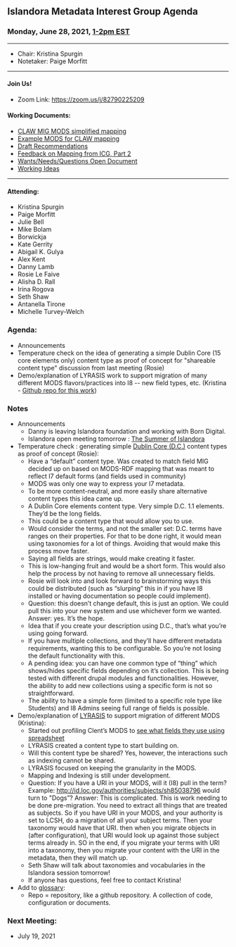 ## Islandora Metadata Interest Group Agenda
### Monday, June 28, 2021, [1-2pm EST](http://www.thetimezoneconverter.com/?t=1%20pm&tz=Toronto&)

---
* Chair: Kristina Spurgin
* Notetaker: Paige Morfitt
---

#### Join Us!
* Zoom Link: https://zoom.us/j/82790225209

#### Working Documents:
* [CLAW MIG MODS simplified mapping](https://docs.google.com/spreadsheets/d/18u2qFJ014IIxlVpM3JXfDEFccwBZcoFsjbBGpvL0jJI/edit#gid=0)
* [Example MODS for CLAW mapping](https://docs.google.com/spreadsheets/d/1C2Xie7HUDSgRT5v4ldoJvlNdoXz2GHAPvL3PE3TOKW8/edit#gid=1829081124)
* [Draft Recommendations](https://docs.google.com/document/d/15qSO9YcALtYSqd6CUuGx0t8FwUJ5pPwVPz0PA5rU898/edit#heading=h.f9r6knw0rjvu)
* [Feedback on Mapping from ICG, Part 2](https://docs.google.com/document/d/11OpqMMCXM1TFXgsr4yyTQ_cH9DabnD31p7JnuTRQl28/edit?invite=CMWvruEI&ts=5e66437f)
* [Wants/Needs/Questions Open Document](https://docs.google.com/document/d/12Kpb6826TNPzzMuyPS0sESa9TLnmljQmeioWbaPeEdA/edit)
* [Working Ideas](https://github.com/islandora-interest-groups/Islandora-Metadata-Interest-Group/blob/main/working_docs/ideas_and_topics.md)

---

#### Attending:
* Kristina Spurgin
* Paige Morfitt
* Julie Bell
* Mike Bolam
* Borwickja
* Kate Gerrity
* Abigail K. Gulya
* Alex Kent
* Danny Lamb
* Rosie Le Faive
* Alisha D. Rall
* Irina Rogova
* Seth Shaw
* Antanella Tirone
* Michelle Turvey-Welch





### Agenda:
* Announcements
* Temperature check on the idea of generating a simple Dublin Core (15 core elements only) content type as proof of concept for "shareable content type" discussion from last meeting (Rosie)
* Demo/explanation of LYRASIS work to support migration of many different MODS flavors/practices into I8 -- new field types, etc. (Kristina - [Github repo for this work](https://github.com/lyrasis/islandora8-metadata/))



### Notes
* Announcements
	* Danny is leaving Islandora foundation and working with Born Digital. 
	* Islandora open meeting tomorrow : [The Summer of Islandora](https://www.islandora.ca/content/welcome-summer-islandora)
* Temperature check : generating simple [Dublin Core (D.C.)](https://www.dublincore.org/specifications/dublin-core/dcmi-terms/) content types as proof of concept (Rosie): 
	* Have a “default” content type. Was created to match field MIG decided up on based on MODS-RDF mapping that was meant to reflect I7 default forms (and fields used in community) 
	* MODS was only one way to express your I7 metadata. 
	* To be more content-neutral, and more easily share alternative content types this idea came up. 
	* A Dublin Core elements content type. Very simple D.C. 1.1 elements. They’d be the long fields. 
	* This could be a content type that would allow you to use. 
	* Would consider the terms, and not the smaller set: D.C. terms have ranges on their properties. For that to be done right, it would mean using taxonomies for a lot of things. Avoiding that would make this process move faster. 
	* Saying all fields are strings, would make creating it faster. 
	* This is low-hanging fruit and would be a short form. This would also help the process by not having to remove all unnecessary fields.
	* Rosie will look into and look forward to brainstorming ways this could be distributed (such as “slurping” this in if you have I8 installed or having documentation so people could implement). 
	* Question: this doesn’t change default, this is just an option. We could pull this into your new system and use whichever form we wanted. Answer: yes. It’s the hope. 
	* Idea that if you create your description using D.C., that’s what you’re using going forward. 
	* If you have multiple collections, and they’ll have different metadata requirements, wanting this to be configurable. So you’re not losing the default functionality with this. 
	* A pending idea: you can have one common type of “thing” which shows/hides specific fields depending on it’s collection. This is being tested with different drupal modules and functionalities. However, the ability to add new collections using a specific form is not so straightforward. 
	* The ability to have a simple form (limited to a specific role type like Students) and I8 Admins seeing full range of fields is possible. 
* Demo/explanation of [LYRASIS](https://github.com/lyrasis/islandora8-metadata/) to support migration of different MODS (Kristina): 
	* Started out profiling Clent’s MODS to [see what fields they use using spreadsheet](https://github.com/lyrasis/islandora8-metadata/blob/main/mods_migration/mods_fieldtype_mappings.csv)
	* LYRASIS created a content type to start building on. 
	* Will this content type be shared? Yes, however, the interactions such as indexing cannot be shared. 
	* LYRASIS focused on keeping the granularity in the MODS. 
	* Mapping and Indexing is still under development.  
	* Question: If you have a URI in your MODS, will it (I8) pull in the term? Example:  http://id.loc.gov/authorities/subjects/sh85038796 would turn to "Dogs”? Answer:  This is complicated. This is work needing to be done pre-migration. You need to extract all things that are treated as subjects. So if you have URI in your MODS, and your authority is set to LCSH, do a migration of all your subject terms. Then your taxonomy would have that URI. then when you migrate objects in (after configuration), that URI would look up against those subject terms already in. SO in the end, if you migrate  your terms with URI into a taxonomy, then you migrate your content with the URI in the metadata, then they will match up. 
	* Seth Shaw will talk about taxonomies and vocabularies in the Islandora session tomorrow! 
	* If anyone has questions, feel free to contact Kristina! 
* Add to [glossary](https://docs.google.com/document/d/1cfPYFVV9qvvz2VjBRdYUN0CB7AyVDuG-GYavQ27DuBk/edit#heading=h.tas1lxv81uj2): 
	* Repo =  repository, like a github repository. A collection of code, configuration or documents. 

	
 
	
	

    
### Next Meeting:
* July 19, 2021
